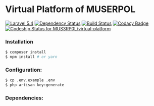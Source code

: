 
Virtual Platform of MUSERPOL
============================

[![Laravel 5.4](https://img.shields.io/badge/Laravel-5.4-brightgreen.svg?style=flat-square)](http://laravel.com)
[![Dependency Status](https://www.versioneye.com/user/projects/58e1acf026a5bb0038e421df/badge.svg?style=flat-square)](https://www.versioneye.com/user/projects/58e1acf026a5bb0038e421df)
[![Build Status](https://travis-ci.org/MUS3RP0L/virtual-platform.svg?branch=master)](https://travis-ci.org/MUS3RP0L/virtual-platform)
[![Codacy Badge](https://api.codacy.com/project/badge/Grade/71d6486345094d64b537857f130172ed)](https://www.codacy.com/app/erickguis/virtual-platform?utm_source=github.com&amp;utm_medium=referral&amp;utm_content=MUS3RP0L/virtual-platform&amp;utm_campaign=Badge_Grade)
[![Codeship Status for MUS3RP0L/virtual-platform](https://app.codeship.com/projects/e9ebd150-f593-0134-0f82-0a5ea9ee11c0/status?branch=master)](https://app.codeship.com/projects/210291)

### Installation
```bash
$ composer install
$ npm install # or yarn 
```

### Configuration:
```bash
$ cp .env.example .env
$ php artisan key:generate
```


### Dependencies:

